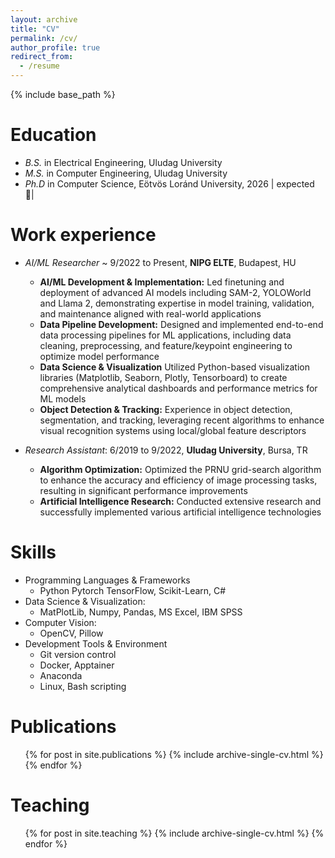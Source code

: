 ```yaml
---
layout: archive
title: "CV"
permalink: /cv/
author_profile: true
redirect_from:
  - /resume
---
```


{% include base_path %}





Education
======
* *B.S.* in Electrical Engineering, Uludag University
* *M.S.* in Computer Engineering, Uludag University
* *Ph.D* in Computer Science, Eötvös Loránd University, 2026 | expected 🙏|

Work experience
======
* *AI/ML Researcher* ~ 9/2022 to Present, **NIPG ELTE**, Budapest, HU
  * **AI/ML Development & Implementation:** Led finetuning and deployment of advanced AI models including SAM-2, YOLOWorld and Llama 2, demonstrating expertise in model training, validation, and maintenance aligned with real-world applications
  * **Data Pipeline Development:** Designed and implemented end-to-end data processing pipelines for ML applications, including data cleaning, preprocessing, and feature/keypoint engineering to optimize model performance
  * **Data Science & Visualization** Utilized Python-based visualization libraries (Matplotlib, Seaborn, Plotly, Tensorboard) to create comprehensive analytical dashboards and performance metrics for ML models
  * **Object Detection & Tracking:** Experience in object detection, segmentation, and tracking, leveraging recent algorithms to enhance visual recognition systems using local/global feature descriptors

* *Research Assistant*: 6/2019 to 9/2022, **Uludag University**, Bursa, TR
  * **Algorithm Optimization:** Optimized the PRNU grid-search algorithm to enhance the accuracy and efficiency of image processing tasks, resulting in significant performance improvements
  * **Artificial Intelligence Research:** Conducted extensive research and successfully implemented various artificial intelligence technologies
  


Skills
======
* Programming Languages & Frameworks
  * Python Pytorch TensorFlow, Scikit-Learn, C#
* Data Science & Visualization:
  * MatPlotLib, Numpy, Pandas, MS Excel, IBM SPSS
* Computer Vision:
  * OpenCV, Pillow
* Development Tools & Environment
  * Git version control
  * Docker, Apptainer
  * Anaconda
  * Linux, Bash scripting


Publications
======
  <ul>{% for post in site.publications %}
    {% include archive-single-cv.html %}
  {% endfor %}</ul>
  

Teaching
======
  <ul>{% for post in site.teaching %}
    {% include archive-single-cv.html %}
  {% endfor %}</ul>
  
